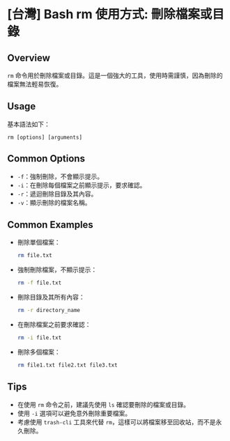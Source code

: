 # [台灣] Bash rm 使用方式: 刪除檔案或目錄

## Overview
`rm` 命令用於刪除檔案或目錄。這是一個強大的工具，使用時需謹慎，因為刪除的檔案無法輕易恢復。

## Usage
基本語法如下：
```
rm [options] [arguments]
```

## Common Options
- `-f`：強制刪除，不會顯示提示。
- `-i`：在刪除每個檔案之前顯示提示，要求確認。
- `-r`：遞迴刪除目錄及其內容。
- `-v`：顯示刪除的檔案名稱。

## Common Examples
- 刪除單個檔案：
  ```bash
  rm file.txt
  ```

- 強制刪除檔案，不顯示提示：
  ```bash
  rm -f file.txt
  ```

- 刪除目錄及其所有內容：
  ```bash
  rm -r directory_name
  ```

- 在刪除檔案之前要求確認：
  ```bash
  rm -i file.txt
  ```

- 刪除多個檔案：
  ```bash
  rm file1.txt file2.txt file3.txt
  ```

## Tips
- 在使用 `rm` 命令之前，建議先使用 `ls` 確認要刪除的檔案或目錄。
- 使用 `-i` 選項可以避免意外刪除重要檔案。
- 考慮使用 `trash-cli` 工具來代替 `rm`，這樣可以將檔案移至回收站，而不是永久刪除。
